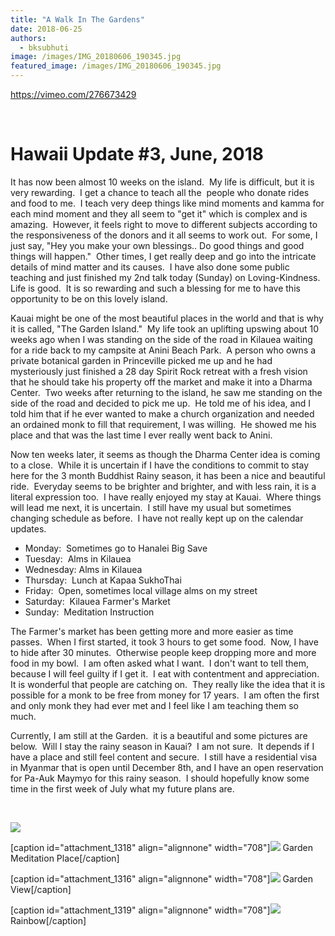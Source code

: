 ```yaml
---
title: "A Walk In The Gardens"
date: 2018-06-25
authors: 
  - bksubhuti
image: /images/IMG_20180606_190345.jpg
featured_image: /images/IMG_20180606_190345.jpg
---
```


https://vimeo.com/276673429

 

# Hawaii Update #3, June, 2018

It has now been almost 10 weeks on the island.  My life is difficult, but it is very rewarding.  I get a chance to teach all the  people who donate rides and food to me.  I teach very deep things like mind moments and kamma for each mind moment and they all seem to "get it" which is complex and is amazing.  However, it feels right to move to different subjects according to the responsiveness of the donors and it all seems to work out.  For some, I just say, "Hey you make your own blessings.. Do good things and good things will happen."  Other times, I get really deep and go into the intricate details of mind matter and its causes.  I have also done some public teaching and just finished my 2nd talk today (Sunday) on Loving-Kindness. Life is good.  It is so rewarding and such a blessing for me to have this opportunity to be on this lovely island.

Kauai might be one of the most beautiful places in the world and that is why it is called, "The Garden Island."  My life took an uplifting upswing about 10 weeks ago when I was standing on the side of the road in Kilauea waiting for a ride back to my campsite at Anini Beach Park.  A person who owns a private botanical garden in Princeville picked me up and he had mysteriously just finished a 28 day Spirit Rock retreat with a fresh vision that he should take his property off the market and make it into a Dharma Center.  Two weeks after returning to the island, he saw me standing on the side of the road and decided to pick me up.  He told me of his idea, and I told him that if he ever wanted to make a church organization and needed an ordained monk to fill that requirement, I was willing.  He showed me his place and that was the last time I ever really went back to Anini.

Now ten weeks later, it seems as though the Dharma Center idea is coming to a close.  While it is uncertain if I have the conditions to commit to stay here for the 3 month Buddhist Rainy season, it has been a nice and beautiful ride.  Everyday seems to be brighter and brighter, and with less rain, it is a literal expression too.  I have really enjoyed my stay at Kauai.  Where things will lead me next, it is uncertain.  I still have my usual but sometimes changing schedule as before.  I have not really kept up on the calendar updates.

- Monday:  Sometimes go to Hanalei Big Save
- Tuesday:  Alms in Kilauea
- Wednesday: Alms in Kilauea
- Thursday:  Lunch at Kapaa SukhoThai
- Friday:  Open, sometimes local village alms on my street
- Saturday:  Kilauea Farmer's Market
- Sunday:  Meditation Instruction

The Farmer's market has been getting more and more easier as time passes.  When I first started, it took 3 hours to get some food.  Now, I have to hide after 30 minutes.  Otherwise people keep dropping more and more food in my bowl.  I am often asked what I want.  I don't want to tell them, because I will feel guilty if I get it.  I eat with contentment and appreciation.  It is wonderful that people are catching on.  They really like the idea that it is possible for a monk to be free from money for 17 years.  I am often the first and only monk they had ever met and I feel like I am teaching them so much.

Currently, I am still at the Garden.  it is a beautiful and some pictures are below.  Will I stay the rainy season in Kauai?  I am not sure.  It depends if I have a place and still feel content and secure.  I still have a residential visa in Myanmar that is open until December 8th, and I have an open reservation for Pa-Auk Maymyo for this rainy season.  I should hopefully know some time in the first week of July what my future plans are.

 

[![](/images/IMG_20180606_190345-1024x576.jpg)](/images/2018/06/IMG_20180606_190345.jpg)

\[caption id="attachment\_1318" align="alignnone" width="708"\][![](/images/IMG_20180531_163228-768x1024.jpg)](/images/2018/06/IMG_20180531_163228.jpg) Garden Meditation Place\[/caption\]

\[caption id="attachment\_1316" align="alignnone" width="708"\][![](/images/IMG_20180606_190629-1024x768.jpg)](/images/2018/06/IMG_20180606_190629.jpg) Garden View\[/caption\]

\[caption id="attachment\_1319" align="alignnone" width="708"\][![](/images/IMG_20180605_075327-1024x768.jpg)](/images/2018/06/IMG_20180605_075327.jpg) Rainbow\[/caption\]